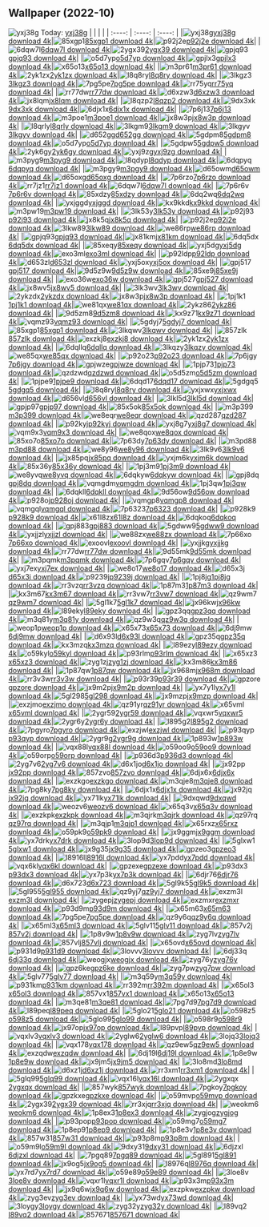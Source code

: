 ## Wallpaper (2022-10)
![yxj38g](https://w.wallhaven.cc/full/yx/wallhaven-yxj38g.png) Today: [yxj38g](https://th.wallhaven.cc/small/yx/yxj38g.jpg)
|      |      |      |
| :----: | :----: | :----: |
|![yxj38g](https://th.wallhaven.cc/small/yx/yxj38g.jpg)[yxj38g download 4k](https://wallhaven.cc/w/yxj38g)|![85xgp1](https://th.wallhaven.cc/small/85/85xgp1.jpg)[85xgp1 download 4k](https://wallhaven.cc/w/85xgp1)|![p92j2e](https://th.wallhaven.cc/small/p9/p92j2e.jpg)[p92j2e download 4k](https://wallhaven.cc/w/p92j2e)|
|![6dqw7l](https://th.wallhaven.cc/small/6d/6dqw7l.jpg)[6dqw7l download 4k](https://wallhaven.cc/w/6dqw7l)|![2ygx39](https://th.wallhaven.cc/small/2y/2ygx39.jpg)[2ygx39 download 4k](https://wallhaven.cc/w/2ygx39)|![gpjq93](https://th.wallhaven.cc/small/gp/gpjq93.jpg)[gpjq93 download 4k](https://wallhaven.cc/w/gpjq93)|
|![o5d7yp](https://th.wallhaven.cc/small/o5/o5d7yp.jpg)[o5d7yp download 4k](https://wallhaven.cc/w/o5d7yp)|![gpjlx3](https://th.wallhaven.cc/small/gp/gpjlx3.jpg)[gpjlx3 download 4k](https://wallhaven.cc/w/gpjlx3)|![x65o13](https://th.wallhaven.cc/small/x6/x65o13.jpg)[x65o13 download 4k](https://wallhaven.cc/w/x65o13)|
|![m3pr61](https://th.wallhaven.cc/small/m3/m3pr61.jpg)[m3pr61 download 4k](https://wallhaven.cc/w/m3pr61)|![2yk1zx](https://th.wallhaven.cc/small/2y/2yk1zx.jpg)[2yk1zx download 4k](https://wallhaven.cc/w/2yk1zx)|![l8q8ry](https://th.wallhaven.cc/small/l8/l8q8ry.jpg)[l8q8ry download 4k](https://wallhaven.cc/w/l8q8ry)|
|![3lkgz3](https://th.wallhaven.cc/small/3l/3lkgz3.jpg)[3lkgz3 download 4k](https://wallhaven.cc/w/3lkgz3)|![7pg5pe](https://th.wallhaven.cc/small/7p/7pg5pe.jpg)[7pg5pe download 4k](https://wallhaven.cc/w/7pg5pe)|![rr75yq](https://th.wallhaven.cc/small/rr/rr75yq.jpg)[rr75yq download 4k](https://wallhaven.cc/w/rr75yq)|
|![rr77dw](https://th.wallhaven.cc/small/rr/rr77dw.jpg)[rr77dw download 4k](https://wallhaven.cc/w/rr77dw)|![d6xzw3](https://th.wallhaven.cc/small/d6/d6xzw3.jpg)[d6xzw3 download 4k](https://wallhaven.cc/w/d6xzw3)|![jx8lqm](https://th.wallhaven.cc/small/jx/jx8lqm.jpg)[jx8lqm download 4k](https://wallhaven.cc/w/jx8lqm)|
|![l8qzp2](https://th.wallhaven.cc/small/l8/l8qzp2.jpg)[l8qzp2 download 4k](https://wallhaven.cc/w/l8qzp2)|![9dx3xk](https://th.wallhaven.cc/small/9d/9dx3xk.jpg)[9dx3xk download 4k](https://wallhaven.cc/w/9dx3xk)|![6djx1x](https://th.wallhaven.cc/small/6d/6djx1x.jpg)[6djx1x download 4k](https://wallhaven.cc/w/6djx1x)|
|![7p6j13](https://th.wallhaven.cc/small/7p/7p6j13.jpg)[7p6j13 download 4k](https://wallhaven.cc/w/7p6j13)|![m3poe1](https://th.wallhaven.cc/small/m3/m3poe1.jpg)[m3poe1 download 4k](https://wallhaven.cc/w/m3poe1)|![jx8w3p](https://th.wallhaven.cc/small/jx/jx8w3p.jpg)[jx8w3p download 4k](https://wallhaven.cc/w/jx8w3p)|
|![l8qrly](https://th.wallhaven.cc/small/l8/l8qrly.jpg)[l8qrly download 4k](https://wallhaven.cc/w/l8qrly)|![3lkgm9](https://th.wallhaven.cc/small/3l/3lkgm9.jpg)[3lkgm9 download 4k](https://wallhaven.cc/w/3lkgm9)|![3lkgyv](https://th.wallhaven.cc/small/3l/3lkgyv.jpg)[3lkgyv download 4k](https://wallhaven.cc/w/3lkgyv)|
|![d652gg](https://th.wallhaven.cc/small/d6/d652gg.jpg)[d652gg download 4k](https://wallhaven.cc/w/d652gg)|![5gdpm8](https://th.wallhaven.cc/small/5g/5gdpm8.jpg)[5gdpm8 download 4k](https://wallhaven.cc/w/5gdpm8)|![o5d7yp](https://th.wallhaven.cc/small/o5/o5d7yp.jpg)[o5d7yp download 4k](https://wallhaven.cc/w/o5d7yp)|
|![5gdpw5](https://th.wallhaven.cc/small/5g/5gdpw5.jpg)[5gdpw5 download 4k](https://wallhaven.cc/w/5gdpw5)|![2yk6gy](https://th.wallhaven.cc/small/2y/2yk6gy.jpg)[2yk6gy download 4k](https://wallhaven.cc/w/2yk6gy)|![yxj9zg](https://th.wallhaven.cc/small/yx/yxj9zg.jpg)[yxj9zg download 4k](https://wallhaven.cc/w/yxj9zg)|
|![m3pyg9](https://th.wallhaven.cc/small/m3/m3pyg9.jpg)[m3pyg9 download 4k](https://wallhaven.cc/w/m3pyg9)|![l8qdyp](https://th.wallhaven.cc/small/l8/l8qdyp.jpg)[l8qdyp download 4k](https://wallhaven.cc/w/l8qdyp)|![6dqpyq](https://th.wallhaven.cc/small/6d/6dqpyq.jpg)[6dqpyq download 4k](https://wallhaven.cc/w/6dqpyq)|
|![m3pgy9](https://th.wallhaven.cc/small/m3/m3pgy9.jpg)[m3pgy9 download 4k](https://wallhaven.cc/w/m3pgy9)|![d65owm](https://th.wallhaven.cc/small/d6/d65owm.jpg)[d65owm download 4k](https://wallhaven.cc/w/d65owm)|![d65oxg](https://th.wallhaven.cc/small/d6/d65oxg.jpg)[d65oxg download 4k](https://wallhaven.cc/w/d65oxg)|
|![7p6rzo](https://th.wallhaven.cc/small/7p/7p6rzo.jpg)[7p6rzo download 4k](https://wallhaven.cc/w/7p6rzo)|![rr7jz1](https://th.wallhaven.cc/small/rr/rr7jz1.jpg)[rr7jz1 download 4k](https://wallhaven.cc/w/rr7jz1)|![6dqw7l](https://th.wallhaven.cc/small/6d/6dqw7l.jpg)[6dqw7l download 4k](https://wallhaven.cc/w/6dqw7l)|
|![7p6r6v](https://th.wallhaven.cc/small/7p/7p6r6v.jpg)[7p6r6v download 4k](https://wallhaven.cc/w/7p6r6v)|![85xdzy](https://th.wallhaven.cc/small/85/85xdzy.jpg)[85xdzy download 4k](https://wallhaven.cc/w/85xdzy)|![6dq2wq](https://th.wallhaven.cc/small/6d/6dq2wq.jpg)[6dq2wq download 4k](https://wallhaven.cc/w/6dq2wq)|
|![yxjggd](https://th.wallhaven.cc/small/yx/yxjggd.jpg)[yxjggd download 4k](https://wallhaven.cc/w/yxjggd)|![kx9kkd](https://th.wallhaven.cc/small/kx/kx9kkd.jpg)[kx9kkd download 4k](https://wallhaven.cc/w/kx9kkd)|![m3pw19](https://th.wallhaven.cc/small/m3/m3pw19.jpg)[m3pw19 download 4k](https://wallhaven.cc/w/m3pw19)|
|![3lk53y](https://th.wallhaven.cc/small/3l/3lk53y.jpg)[3lk53y download 4k](https://wallhaven.cc/w/3lk53y)|![p92j93](https://th.wallhaven.cc/small/p9/p92j93.jpg)[p92j93 download 4k](https://wallhaven.cc/w/p92j93)|![jx8k5q](https://th.wallhaven.cc/small/jx/jx8k5q.jpg)[jx8k5q download 4k](https://wallhaven.cc/w/jx8k5q)|
|![p92j2e](https://th.wallhaven.cc/small/p9/p92j2e.jpg)[p92j2e download 4k](https://wallhaven.cc/w/p92j2e)|![3lkw89](https://th.wallhaven.cc/small/3l/3lkw89.jpg)[3lkw89 download 4k](https://wallhaven.cc/w/3lkw89)|![we86rp](https://th.wallhaven.cc/small/we/we86rp.jpg)[we86rp download 4k](https://wallhaven.cc/w/we86rp)|
|![gpjq93](https://th.wallhaven.cc/small/gp/gpjq93.jpg)[gpjq93 download 4k](https://wallhaven.cc/w/gpjq93)|![jx81km](https://th.wallhaven.cc/small/jx/jx81km.jpg)[jx81km download 4k](https://wallhaven.cc/w/jx81km)|![6dq5dx](https://th.wallhaven.cc/small/6d/6dq5dx.jpg)[6dq5dx download 4k](https://wallhaven.cc/w/6dq5dx)|
|![85xeqy](https://th.wallhaven.cc/small/85/85xeqy.jpg)[85xeqy download 4k](https://wallhaven.cc/w/85xeqy)|![yxj5dg](https://th.wallhaven.cc/small/yx/yxj5dg.jpg)[yxj5dg download 4k](https://wallhaven.cc/w/yxj5dg)|![exo3ml](https://th.wallhaven.cc/small/ex/exo3ml.jpg)[exo3ml download 4k](https://wallhaven.cc/w/exo3ml)|
|![p92ldp](https://th.wallhaven.cc/small/p9/p92ldp.jpg)[p92ldp download 4k](https://wallhaven.cc/w/p92ldp)|![d653zl](https://th.wallhaven.cc/small/d6/d653zl.jpg)[d653zl download 4k](https://wallhaven.cc/w/d653zl)|![yxj5ox](https://th.wallhaven.cc/small/yx/yxj5ox.jpg)[yxj5ox download 4k](https://wallhaven.cc/w/yxj5ox)|
|![gpj517](https://th.wallhaven.cc/small/gp/gpj517.jpg)[gpj517 download 4k](https://wallhaven.cc/w/gpj517)|![9d5z9w](https://th.wallhaven.cc/small/9d/9d5z9w.jpg)[9d5z9w download 4k](https://wallhaven.cc/w/9d5z9w)|![85xe9j](https://th.wallhaven.cc/small/85/85xe9j.jpg)[85xe9j download 4k](https://wallhaven.cc/w/85xe9j)|
|![exo36w](https://th.wallhaven.cc/small/ex/exo36w.jpg)[exo36w download 4k](https://wallhaven.cc/w/exo36w)|![gpj527](https://th.wallhaven.cc/small/gp/gpj527.jpg)[gpj527 download 4k](https://wallhaven.cc/w/gpj527)|![jx8wv5](https://th.wallhaven.cc/small/jx/jx8wv5.jpg)[jx8wv5 download 4k](https://wallhaven.cc/w/jx8wv5)|
|![3lk3wv](https://th.wallhaven.cc/small/3l/3lk3wv.jpg)[3lk3wv download 4k](https://wallhaven.cc/w/3lk3wv)|![2ykzdx](https://th.wallhaven.cc/small/2y/2ykzdx.jpg)[2ykzdx download 4k](https://wallhaven.cc/w/2ykzdx)|![jx8w3p](https://th.wallhaven.cc/small/jx/jx8w3p.jpg)[jx8w3p download 4k](https://wallhaven.cc/w/jx8w3p)|
|![1pj1k1](https://th.wallhaven.cc/small/1p/1pj1k1.jpg)[1pj1k1 download 4k](https://wallhaven.cc/w/1pj1k1)|![we81qx](https://th.wallhaven.cc/small/we/we81qx.jpg)[we81qx download 4k](https://wallhaven.cc/w/we81qx)|![2ykz86](https://th.wallhaven.cc/small/2y/2ykz86.jpg)[2ykz86 download 4k](https://wallhaven.cc/w/2ykz86)|
|![9d5zm8](https://th.wallhaven.cc/small/9d/9d5zm8.jpg)[9d5zm8 download 4k](https://wallhaven.cc/w/9d5zm8)|![kx9z71](https://th.wallhaven.cc/small/kx/kx9z71.jpg)[kx9z71 download 4k](https://wallhaven.cc/w/kx9z71)|![vqmz93](https://th.wallhaven.cc/small/vq/vqmz93.jpg)[vqmz93 download 4k](https://wallhaven.cc/w/vqmz93)|
|![5gdyj7](https://th.wallhaven.cc/small/5g/5gdyj7.jpg)[5gdyj7 download 4k](https://wallhaven.cc/w/5gdyj7)|![85xgp1](https://th.wallhaven.cc/small/85/85xgp1.jpg)[85xgp1 download 4k](https://wallhaven.cc/w/85xgp1)|![3lkqwv](https://th.wallhaven.cc/small/3l/3lkqwv.jpg)[3lkqwv download 4k](https://wallhaven.cc/w/3lkqwv)|
|![857zlk](https://th.wallhaven.cc/small/85/857zlk.jpg)[857zlk download 4k](https://wallhaven.cc/w/857zlk)|![exzkj8](https://th.wallhaven.cc/small/ex/exzkj8.jpg)[exzkj8 download 4k](https://wallhaven.cc/w/exzkj8)|![2yk1zx](https://th.wallhaven.cc/small/2y/2yk1zx.jpg)[2yk1zx download 4k](https://wallhaven.cc/w/2yk1zx)|
|![6dqllq](https://th.wallhaven.cc/small/6d/6dqllq.jpg)[6dqllq download 4k](https://wallhaven.cc/w/6dqllq)|![3lkqzy](https://th.wallhaven.cc/small/3l/3lkqzy.jpg)[3lkqzy download 4k](https://wallhaven.cc/w/3lkqzy)|![we85qx](https://th.wallhaven.cc/small/we/we85qx.jpg)[we85qx download 4k](https://wallhaven.cc/w/we85qx)|
|![p92o23](https://th.wallhaven.cc/small/p9/p92o23.jpg)[p92o23 download 4k](https://wallhaven.cc/w/p92o23)|![7p6jgy](https://th.wallhaven.cc/small/7p/7p6jgy.jpg)[7p6jgy download 4k](https://wallhaven.cc/w/7p6jgy)|![gpjwze](https://th.wallhaven.cc/small/gp/gpjwze.jpg)[gpjwze download 4k](https://wallhaven.cc/w/gpjwze)|
|![1pjp73](https://th.wallhaven.cc/small/1p/1pjp73.jpg)[1pjp73 download 4k](https://wallhaven.cc/w/1pjp73)|![qzdzwd](https://th.wallhaven.cc/small/qz/qzdzwd.jpg)[qzdzwd download 4k](https://wallhaven.cc/w/qzdzwd)|![o5d5zm](https://th.wallhaven.cc/small/o5/o5d5zm.jpg)[o5d5zm download 4k](https://wallhaven.cc/w/o5d5zm)|
|![1pjpe9](https://th.wallhaven.cc/small/1p/1pjpe9.jpg)[1pjpe9 download 4k](https://wallhaven.cc/w/1pjpe9)|![6dqd17](https://th.wallhaven.cc/small/6d/6dqd17.jpg)[6dqd17 download 4k](https://wallhaven.cc/w/6dqd17)|![5gdgq5](https://th.wallhaven.cc/small/5g/5gdgq5.jpg)[5gdgq5 download 4k](https://wallhaven.cc/w/5gdgq5)|
|![l8q8ry](https://th.wallhaven.cc/small/l8/l8q8ry.jpg)[l8q8ry download 4k](https://wallhaven.cc/w/l8q8ry)|![yxjxwx](https://th.wallhaven.cc/small/yx/yxjxwx.jpg)[yxjxwx download 4k](https://wallhaven.cc/w/yxjxwx)|![d656vl](https://th.wallhaven.cc/small/d6/d656vl.jpg)[d656vl download 4k](https://wallhaven.cc/w/d656vl)|
|![3lkl5d](https://th.wallhaven.cc/small/3l/3lkl5d.jpg)[3lkl5d download 4k](https://wallhaven.cc/w/3lkl5d)|![gpjp97](https://th.wallhaven.cc/small/gp/gpjp97.jpg)[gpjp97 download 4k](https://wallhaven.cc/w/gpjp97)|![85x5ok](https://th.wallhaven.cc/small/85/85x5ok.jpg)[85x5ok download 4k](https://wallhaven.cc/w/85x5ok)|
|![m3p399](https://th.wallhaven.cc/small/m3/m3p399.jpg)[m3p399 download 4k](https://wallhaven.cc/w/m3p399)|![we8eqr](https://th.wallhaven.cc/small/we/we8eqr.jpg)[we8eqr download 4k](https://wallhaven.cc/w/we8eqr)|![qzd287](https://th.wallhaven.cc/small/qz/qzd287.jpg)[qzd287 download 4k](https://wallhaven.cc/w/qzd287)|
|![p92kyj](https://th.wallhaven.cc/small/p9/p92kyj.jpg)[p92kyj download 4k](https://wallhaven.cc/w/p92kyj)|![yxj8g7](https://th.wallhaven.cc/small/yx/yxj8g7.jpg)[yxj8g7 download 4k](https://wallhaven.cc/w/yxj8g7)|![vqm9x3](https://th.wallhaven.cc/small/vq/vqm9x3.jpg)[vqm9x3 download 4k](https://wallhaven.cc/w/vqm9x3)|
|![we8qox](https://th.wallhaven.cc/small/we/we8qox.jpg)[we8qox download 4k](https://wallhaven.cc/w/we8qox)|![85xo7o](https://th.wallhaven.cc/small/85/85xo7o.jpg)[85xo7o download 4k](https://wallhaven.cc/w/85xo7o)|![7p63dy](https://th.wallhaven.cc/small/7p/7p63dy.jpg)[7p63dy download 4k](https://wallhaven.cc/w/7p63dy)|
|![m3pd88](https://th.wallhaven.cc/small/m3/m3pd88.jpg)[m3pd88 download 4k](https://wallhaven.cc/w/m3pd88)|![we8y96](https://th.wallhaven.cc/small/we/we8y96.jpg)[we8y96 download 4k](https://wallhaven.cc/w/we8y96)|![3lk9v6](https://th.wallhaven.cc/small/3l/3lk9v6.jpg)[3lk9v6 download 4k](https://wallhaven.cc/w/3lk9v6)|
|![jx85pq](https://th.wallhaven.cc/small/jx/jx85pq.jpg)[jx85pq download 4k](https://wallhaven.cc/w/jx85pq)|![yxjm6k](https://th.wallhaven.cc/small/yx/yxjm6k.jpg)[yxjm6k download 4k](https://wallhaven.cc/w/yxjm6k)|![85x36y](https://th.wallhaven.cc/small/85/85x36y.jpg)[85x36y download 4k](https://wallhaven.cc/w/85x36y)|
|![1pj3m9](https://th.wallhaven.cc/small/1p/1pj3m9.jpg)[1pj3m9 download 4k](https://wallhaven.cc/w/1pj3m9)|![we8yvq](https://th.wallhaven.cc/small/we/we8yvq.jpg)[we8yvq download 4k](https://wallhaven.cc/w/we8yvq)|![6dqkyw](https://th.wallhaven.cc/small/6d/6dqkyw.jpg)[6dqkyw download 4k](https://wallhaven.cc/w/6dqkyw)|
|![gpj8dq](https://th.wallhaven.cc/small/gp/gpj8dq.jpg)[gpj8dq download 4k](https://wallhaven.cc/w/gpj8dq)|![vqmgdm](https://th.wallhaven.cc/small/vq/vqmgdm.jpg)[vqmgdm download 4k](https://wallhaven.cc/w/vqmgdm)|![1pj3qw](https://th.wallhaven.cc/small/1p/1pj3qw.jpg)[1pj3qw download 4k](https://wallhaven.cc/w/1pj3qw)|
|![6dqkll](https://th.wallhaven.cc/small/6d/6dqkll.jpg)[6dqkll download 4k](https://wallhaven.cc/w/6dqkll)|![9d56ow](https://th.wallhaven.cc/small/9d/9d56ow.jpg)[9d56ow download 4k](https://wallhaven.cc/w/9d56ow)|![p928oj](https://th.wallhaven.cc/small/p9/p928oj.jpg)[p928oj download 4k](https://wallhaven.cc/w/p928oj)|
|![vqmgp8](https://th.wallhaven.cc/small/vq/vqmgp8.jpg)[vqmgp8 download 4k](https://wallhaven.cc/w/vqmgp8)|![vqmgql](https://th.wallhaven.cc/small/vq/vqmgql.jpg)[vqmgql download 4k](https://wallhaven.cc/w/vqmgql)|![7p6323](https://th.wallhaven.cc/small/7p/7p6323.jpg)[7p6323 download 4k](https://wallhaven.cc/w/7p6323)|
|![p928k9](https://th.wallhaven.cc/small/p9/p928k9.jpg)[p928k9 download 4k](https://wallhaven.cc/w/p928k9)|![x61l8z](https://th.wallhaven.cc/small/x6/x61l8z.jpg)[x61l8z download 4k](https://wallhaven.cc/w/x61l8z)|![6dqkoq](https://th.wallhaven.cc/small/6d/6dqkoq.jpg)[6dqkoq download 4k](https://wallhaven.cc/w/6dqkoq)|
|![gpj883](https://th.wallhaven.cc/small/gp/gpj883.jpg)[gpj883 download 4k](https://wallhaven.cc/w/gpj883)|![5gdww9](https://th.wallhaven.cc/small/5g/5gdww9.jpg)[5gdww9 download 4k](https://wallhaven.cc/w/5gdww9)|![yxjjzl](https://th.wallhaven.cc/small/yx/yxjjzl.jpg)[yxjjzl download 4k](https://wallhaven.cc/w/yxjjzl)|
|![we88zx](https://th.wallhaven.cc/small/we/we88zx.jpg)[we88zx download 4k](https://wallhaven.cc/w/we88zx)|![7p66xo](https://th.wallhaven.cc/small/7p/7p66xo.jpg)[7p66xo download 4k](https://wallhaven.cc/w/7p66xo)|![exoovl](https://th.wallhaven.cc/small/ex/exoovl.jpg)[exoovl download 4k](https://wallhaven.cc/w/exoovl)|
|![yxjjkg](https://th.wallhaven.cc/small/yx/yxjjkg.jpg)[yxjjkg download 4k](https://wallhaven.cc/w/yxjjkg)|![rr77dw](https://th.wallhaven.cc/small/rr/rr77dw.jpg)[rr77dw download 4k](https://wallhaven.cc/w/rr77dw)|![9d55mk](https://th.wallhaven.cc/small/9d/9d55mk.jpg)[9d55mk download 4k](https://wallhaven.cc/w/9d55mk)|
|![m3pqmk](https://th.wallhaven.cc/small/m3/m3pqmk.jpg)[m3pqmk download 4k](https://wallhaven.cc/w/m3pqmk)|![7p6gqv](https://th.wallhaven.cc/small/7p/7p6gqv.jpg)[7p6gqv download 4k](https://wallhaven.cc/w/7p6gqv)|![yxj7ex](https://th.wallhaven.cc/small/yx/yxj7ex.jpg)[yxj7ex download 4k](https://wallhaven.cc/w/yxj7ex)|
|![we8o17](https://th.wallhaven.cc/small/we/we8o17.jpg)[we8o17 download 4k](https://wallhaven.cc/w/we8o17)|![d65x3j](https://th.wallhaven.cc/small/d6/d65x3j.jpg)[d65x3j download 4k](https://wallhaven.cc/w/d65x3j)|![p9239j](https://th.wallhaven.cc/small/p9/p9239j.jpg)[p9239j download 4k](https://wallhaven.cc/w/p9239j)|
|![1pj8jg](https://th.wallhaven.cc/small/1p/1pj8jg.jpg)[1pj8jg download 4k](https://wallhaven.cc/w/1pj8jg)|![rr3vzq](https://th.wallhaven.cc/small/rr/rr3vzq.jpg)[rr3vzq download 4k](https://wallhaven.cc/w/rr3vzq)|![1p87m3](https://th.wallhaven.cc/small/1p/1p87m3.jpg)[1p87m3 download 4k](https://wallhaven.cc/w/1p87m3)|
|![kx3m67](https://th.wallhaven.cc/small/kx/kx3m67.jpg)[kx3m67 download 4k](https://wallhaven.cc/w/kx3m67)|![rr3vw7](https://th.wallhaven.cc/small/rr/rr3vw7.jpg)[rr3vw7 download 4k](https://wallhaven.cc/w/rr3vw7)|![qz9wm7](https://th.wallhaven.cc/small/qz/qz9wm7.jpg)[qz9wm7 download 4k](https://wallhaven.cc/w/qz9wm7)|
|![5gl1k7](https://th.wallhaven.cc/small/5g/5gl1k7.jpg)[5gl1k7 download 4k](https://wallhaven.cc/w/5gl1k7)|![jx96kw](https://th.wallhaven.cc/small/jx/jx96kw.jpg)[jx96kw download 4k](https://wallhaven.cc/w/jx96kw)|![l89eky](https://th.wallhaven.cc/small/l8/l89eky.jpg)[l89eky download 4k](https://wallhaven.cc/w/l89eky)|
|![gpz3qq](https://th.wallhaven.cc/small/gp/gpz3qq.jpg)[gpz3qq download 4k](https://wallhaven.cc/w/gpz3qq)|![m3q81y](https://th.wallhaven.cc/small/m3/m3q81y.jpg)[m3q81y download 4k](https://wallhaven.cc/w/m3q81y)|![qz9w3q](https://th.wallhaven.cc/small/qz/qz9w3q.jpg)[qz9w3q download 4k](https://wallhaven.cc/w/qz9w3q)|
|![weop1p](https://th.wallhaven.cc/small/we/weop1p.jpg)[weop1p download 4k](https://wallhaven.cc/w/weop1p)|![x65x73](https://th.wallhaven.cc/small/x6/x65x73.jpg)[x65x73 download 4k](https://wallhaven.cc/w/x65x73)|![6dj9mw](https://th.wallhaven.cc/small/6d/6dj9mw.jpg)[6dj9mw download 4k](https://wallhaven.cc/w/6dj9mw)|
|![d6x93l](https://th.wallhaven.cc/small/d6/d6x93l.jpg)[d6x93l download 4k](https://wallhaven.cc/w/d6x93l)|![gpz35q](https://th.wallhaven.cc/small/gp/gpz35q.jpg)[gpz35q download 4k](https://wallhaven.cc/w/gpz35q)|![kx3mzq](https://th.wallhaven.cc/small/kx/kx3mzq.jpg)[kx3mzq download 4k](https://wallhaven.cc/w/kx3mzq)|
|![l89ezy](https://th.wallhaven.cc/small/l8/l89ezy.jpg)[l89ezy download 4k](https://wallhaven.cc/w/l89ezy)|![o59kyl](https://th.wallhaven.cc/small/o5/o59kyl.jpg)[o59kyl download 4k](https://wallhaven.cc/w/o59kyl)|![p93rlm](https://th.wallhaven.cc/small/p9/p93rlm.jpg)[p93rlm download 4k](https://wallhaven.cc/w/p93rlm)|
|![x65xz3](https://th.wallhaven.cc/small/x6/x65xz3.jpg)[x65xz3 download 4k](https://wallhaven.cc/w/x65xz3)|![zyg1zj](https://th.wallhaven.cc/small/zy/zyg1zj.jpg)[zyg1zj download 4k](https://wallhaven.cc/w/zyg1zj)|![kx3m86](https://th.wallhaven.cc/small/kx/kx3m86.jpg)[kx3m86 download 4k](https://wallhaven.cc/w/kx3m86)|
|![1p87qw](https://th.wallhaven.cc/small/1p/1p87qw.jpg)[1p87qw download 4k](https://wallhaven.cc/w/1p87qw)|![jx968m](https://th.wallhaven.cc/small/jx/jx968m.jpg)[jx968m download 4k](https://wallhaven.cc/w/jx968m)|![rr3v3w](https://th.wallhaven.cc/small/rr/rr3v3w.jpg)[rr3v3w download 4k](https://wallhaven.cc/w/rr3v3w)|
|![p93r39](https://th.wallhaven.cc/small/p9/p93r39.jpg)[p93r39 download 4k](https://wallhaven.cc/w/p93r39)|![gpzore](https://th.wallhaven.cc/small/gp/gpzore.jpg)[gpzore download 4k](https://wallhaven.cc/w/gpzore)|![jx9m2p](https://th.wallhaven.cc/small/jx/jx9m2p.jpg)[jx9m2p download 4k](https://wallhaven.cc/w/jx9m2p)|
|![yx7y1l](https://th.wallhaven.cc/small/yx/yx7y1l.jpg)[yx7y1l download 4k](https://wallhaven.cc/w/yx7y1l)|![5gl298](https://th.wallhaven.cc/small/5g/5gl298.jpg)[5gl298 download 4k](https://wallhaven.cc/w/5gl298)|![jx9mzp](https://th.wallhaven.cc/small/jx/jx9mzp.jpg)[jx9mzp download 4k](https://wallhaven.cc/w/jx9mzp)|
|![exzjmo](https://th.wallhaven.cc/small/ex/exzjmo.jpg)[exzjmo download 4k](https://wallhaven.cc/w/exzjmo)|![qz91yr](https://th.wallhaven.cc/small/qz/qz91yr.jpg)[qz91yr download 4k](https://wallhaven.cc/w/qz91yr)|![x65vml](https://th.wallhaven.cc/small/x6/x65vml.jpg)[x65vml download 4k](https://wallhaven.cc/w/x65vml)|
|![2ygr59](https://th.wallhaven.cc/small/2y/2ygr59.jpg)[2ygr59 download 4k](https://wallhaven.cc/w/2ygr59)|![vqxwr5](https://th.wallhaven.cc/small/vq/vqxwr5.jpg)[vqxwr5 download 4k](https://wallhaven.cc/w/vqxwr5)|![2ygr6y](https://th.wallhaven.cc/small/2y/2ygr6y.jpg)[2ygr6y download 4k](https://wallhaven.cc/w/2ygr6y)|
|![l895g2](https://th.wallhaven.cc/small/l8/l895g2.jpg)[l895g2 download 4k](https://wallhaven.cc/w/l895g2)|![7pgyro](https://th.wallhaven.cc/small/7p/7pgyro.jpg)[7pgyro download 4k](https://wallhaven.cc/w/7pgyro)|![exzjwl](https://th.wallhaven.cc/small/ex/exzjwl.jpg)[exzjwl download 4k](https://wallhaven.cc/w/exzjwl)|
|![p93qyp](https://th.wallhaven.cc/small/p9/p93qyp.jpg)[p93qyp download 4k](https://wallhaven.cc/w/p93qyp)|![2ygr9g](https://th.wallhaven.cc/small/2y/2ygr9g.jpg)[2ygr9g download 4k](https://wallhaven.cc/w/2ygr9g)|![1p893w](https://th.wallhaven.cc/small/1p/1p893w.jpg)[1p893w download 4k](https://wallhaven.cc/w/1p893w)|
|![vqx88l](https://th.wallhaven.cc/small/vq/vqx88l.jpg)[vqx88l download 4k](https://wallhaven.cc/w/vqx88l)|![o59oo9](https://th.wallhaven.cc/small/o5/o59oo9.jpg)[o59oo9 download 4k](https://wallhaven.cc/w/o59oo9)|![o59orp](https://th.wallhaven.cc/small/o5/o59orp.jpg)[o59orp download 4k](https://wallhaven.cc/w/o59orp)|
|![p936d3](https://th.wallhaven.cc/small/p9/p936d3.jpg)[p936d3 download 4k](https://wallhaven.cc/w/p936d3)|![2yg7v6](https://th.wallhaven.cc/small/2y/2yg7v6.jpg)[2yg7v6 download 4k](https://wallhaven.cc/w/2yg7v6)|![d6x1jo](https://th.wallhaven.cc/small/d6/d6x1jo.jpg)[d6x1jo download 4k](https://wallhaven.cc/w/d6x1jo)|
|![jx92pp](https://th.wallhaven.cc/small/jx/jx92pp.jpg)[jx92pp download 4k](https://wallhaven.cc/w/jx92pp)|![857zvo](https://th.wallhaven.cc/small/85/857zvo.jpg)[857zvo download 4k](https://wallhaven.cc/w/857zvo)|![6djx6x](https://th.wallhaven.cc/small/6d/6djx6x.jpg)[6djx6x download 4k](https://wallhaven.cc/w/6djx6x)|
|![exzkgo](https://th.wallhaven.cc/small/ex/exzkgo.jpg)[exzkgo download 4k](https://wallhaven.cc/w/exzkgo)|![m3qje8](https://th.wallhaven.cc/small/m3/m3qje8.jpg)[m3qje8 download 4k](https://wallhaven.cc/w/m3qje8)|![7pg8ky](https://th.wallhaven.cc/small/7p/7pg8ky.jpg)[7pg8ky download 4k](https://wallhaven.cc/w/7pg8ky)|
|![6djx1x](https://th.wallhaven.cc/small/6d/6djx1x.jpg)[6djx1x download 4k](https://wallhaven.cc/w/6djx1x)|![jx92jq](https://th.wallhaven.cc/small/jx/jx92jq.jpg)[jx92jq download 4k](https://wallhaven.cc/w/jx92jq)|![yx71lk](https://th.wallhaven.cc/small/yx/yx71lk.jpg)[yx71lk download 4k](https://wallhaven.cc/w/yx71lk)|
|![9dxqwd](https://th.wallhaven.cc/small/9d/9dxqwd.jpg)[9dxqwd download 4k](https://wallhaven.cc/w/9dxqwd)|![weozv6](https://th.wallhaven.cc/small/we/weozv6.jpg)[weozv6 download 4k](https://wallhaven.cc/w/weozv6)|![x65q3v](https://th.wallhaven.cc/small/x6/x65q3v.jpg)[x65q3v download 4k](https://wallhaven.cc/w/x65q3v)|
|![exzkpk](https://th.wallhaven.cc/small/ex/exzkpk.jpg)[exzkpk download 4k](https://wallhaven.cc/w/exzkpk)|![m3qjrk](https://th.wallhaven.cc/small/m3/m3qjrk.jpg)[m3qjrk download 4k](https://wallhaven.cc/w/m3qjrk)|![qz97rq](https://th.wallhaven.cc/small/qz/qz97rq.jpg)[qz97rq download 4k](https://wallhaven.cc/w/qz97rq)|
|![m3qjp1](https://th.wallhaven.cc/small/m3/m3qjp1.jpg)[m3qjp1 download 4k](https://wallhaven.cc/w/m3qjp1)|![x65rxz](https://th.wallhaven.cc/small/x6/x65rxz.jpg)[x65rxz download 4k](https://wallhaven.cc/w/x65rxz)|![o59pk9](https://th.wallhaven.cc/small/o5/o59pk9.jpg)[o59pk9 download 4k](https://wallhaven.cc/w/o59pk9)|
|![jx9ggm](https://th.wallhaven.cc/small/jx/jx9ggm.jpg)[jx9ggm download 4k](https://wallhaven.cc/w/jx9ggm)|![yx7drk](https://th.wallhaven.cc/small/yx/yx7drk.jpg)[yx7drk download 4k](https://wallhaven.cc/w/yx7drk)|![3lop9d](https://th.wallhaven.cc/small/3l/3lop9d.jpg)[3lop9d download 4k](https://wallhaven.cc/w/3lop9d)|
|![5glxw1](https://th.wallhaven.cc/small/5g/5glxw1.jpg)[5glxw1 download 4k](https://wallhaven.cc/w/5glxw1)|![jx9g35](https://th.wallhaven.cc/small/jx/jx9g35.jpg)[jx9g35 download 4k](https://wallhaven.cc/w/jx9g35)|![gpzeo3](https://th.wallhaven.cc/small/gp/gpzeo3.jpg)[gpzeo3 download 4k](https://wallhaven.cc/w/gpzeo3)|
|![l8916l](https://th.wallhaven.cc/small/l8/l8916l.jpg)[l8916l download 4k](https://wallhaven.cc/w/l8916l)|![yx7pdd](https://th.wallhaven.cc/small/yx/yx7pdd.jpg)[yx7pdd download 4k](https://wallhaven.cc/w/yx7pdd)|![vqx6kl](https://th.wallhaven.cc/small/vq/vqx6kl.jpg)[vqx6kl download 4k](https://wallhaven.cc/w/vqx6kl)|
|![gpzexe](https://th.wallhaven.cc/small/gp/gpzexe.jpg)[gpzexe download 4k](https://wallhaven.cc/w/gpzexe)|![p93dx3](https://th.wallhaven.cc/small/p9/p93dx3.jpg)[p93dx3 download 4k](https://wallhaven.cc/w/p93dx3)|![yx7p3k](https://th.wallhaven.cc/small/yx/yx7p3k.jpg)[yx7p3k download 4k](https://wallhaven.cc/w/yx7p3k)|
|![6djr76](https://th.wallhaven.cc/small/6d/6djr76.jpg)[6djr76 download 4k](https://wallhaven.cc/w/6djr76)|![d6x723](https://th.wallhaven.cc/small/d6/d6x723.jpg)[d6x723 download 4k](https://wallhaven.cc/w/d6x723)|![5gl9k5](https://th.wallhaven.cc/small/5g/5gl9k5.jpg)[5gl9k5 download 4k](https://wallhaven.cc/w/5gl9k5)|
|![5gl955](https://th.wallhaven.cc/small/5g/5gl955.jpg)[5gl955 download 4k](https://wallhaven.cc/w/5gl955)|![qz9yj7](https://th.wallhaven.cc/small/qz/qz9yj7.jpg)[qz9yj7 download 4k](https://wallhaven.cc/w/qz9yj7)|![exzm3l](https://th.wallhaven.cc/small/ex/exzm3l.jpg)[exzm3l download 4k](https://wallhaven.cc/w/exzm3l)|
|![zygepj](https://th.wallhaven.cc/small/zy/zygepj.jpg)[zygepj download 4k](https://wallhaven.cc/w/zygepj)|![exzmxr](https://th.wallhaven.cc/small/ex/exzmxr.jpg)[exzmxr download 4k](https://wallhaven.cc/w/exzmxr)|![p93d9m](https://th.wallhaven.cc/small/p9/p93d9m.jpg)[p93d9m download 4k](https://wallhaven.cc/w/p93d9m)|
|![x65m63](https://th.wallhaven.cc/small/x6/x65m63.jpg)[x65m63 download 4k](https://wallhaven.cc/w/x65m63)|![7pg5pe](https://th.wallhaven.cc/small/7p/7pg5pe.jpg)[7pg5pe download 4k](https://wallhaven.cc/w/7pg5pe)|![qz9y6q](https://th.wallhaven.cc/small/qz/qz9y6q.jpg)[qz9y6q download 4k](https://wallhaven.cc/w/qz9y6q)|
|![x65ml3](https://th.wallhaven.cc/small/x6/x65ml3.jpg)[x65ml3 download 4k](https://wallhaven.cc/w/x65ml3)|![5glv11](https://th.wallhaven.cc/small/5g/5glv11.jpg)[5glv11 download 4k](https://wallhaven.cc/w/5glv11)|![857v2j](https://th.wallhaven.cc/small/85/857v2j.jpg)[857v2j download 4k](https://wallhaven.cc/w/857v2j)|
|![1p8v9w](https://th.wallhaven.cc/small/1p/1p8v9w.jpg)[1p8v9w download 4k](https://wallhaven.cc/w/1p8v9w)|![zyg7lv](https://th.wallhaven.cc/small/zy/zyg7lv.jpg)[zyg7lv download 4k](https://wallhaven.cc/w/zyg7lv)|![857vlj](https://th.wallhaven.cc/small/85/857vlj.jpg)[857vlj download 4k](https://wallhaven.cc/w/857vlj)|
|![x65ovd](https://th.wallhaven.cc/small/x6/x65ovd.jpg)[x65ovd download 4k](https://wallhaven.cc/w/x65ovd)|![p931d9](https://th.wallhaven.cc/small/p9/p931d9.jpg)[p931d9 download 4k](https://wallhaven.cc/w/p931d9)|![3lovvv](https://th.wallhaven.cc/small/3l/3lovvv.jpg)[3lovvv download 4k](https://wallhaven.cc/w/3lovvv)|
|![6dj33q](https://th.wallhaven.cc/small/6d/6dj33q.jpg)[6dj33q download 4k](https://wallhaven.cc/w/6dj33q)|![weogjx](https://th.wallhaven.cc/small/we/weogjx.jpg)[weogjx download 4k](https://wallhaven.cc/w/weogjx)|![zyg76y](https://th.wallhaven.cc/small/zy/zyg76y.jpg)[zyg76y download 4k](https://wallhaven.cc/w/zyg76y)|
|![gpz6ke](https://th.wallhaven.cc/small/gp/gpz6ke.jpg)[gpz6ke download 4k](https://wallhaven.cc/w/gpz6ke)|![zyg7pw](https://th.wallhaven.cc/small/zy/zyg7pw.jpg)[zyg7pw download 4k](https://wallhaven.cc/w/zyg7pw)|![5glv77](https://th.wallhaven.cc/small/5g/5glv77.jpg)[5glv77 download 4k](https://wallhaven.cc/w/5glv77)|
|![m3q59y](https://th.wallhaven.cc/small/m3/m3q59y.jpg)[m3q59y download 4k](https://wallhaven.cc/w/m3q59y)|![p931km](https://th.wallhaven.cc/small/p9/p931km.jpg)[p931km download 4k](https://wallhaven.cc/w/p931km)|![rr392m](https://th.wallhaven.cc/small/rr/rr392m.jpg)[rr392m download 4k](https://wallhaven.cc/w/rr392m)|
|![x65ol3](https://th.wallhaven.cc/small/x6/x65ol3.jpg)[x65ol3 download 4k](https://wallhaven.cc/w/x65ol3)|![857vx1](https://th.wallhaven.cc/small/85/857vx1.jpg)[857vx1 download 4k](https://wallhaven.cc/w/857vx1)|![x65o13](https://th.wallhaven.cc/small/x6/x65o13.jpg)[x65o13 download 4k](https://wallhaven.cc/w/x65o13)|
|![m3qe81](https://th.wallhaven.cc/small/m3/m3qe81.jpg)[m3qe81 download 4k](https://wallhaven.cc/w/m3qe81)|![7pg7d9](https://th.wallhaven.cc/small/7p/7pg7d9.jpg)[7pg7d9 download 4k](https://wallhaven.cc/w/7pg7d9)|![l89peq](https://th.wallhaven.cc/small/l8/l89peq.jpg)[l89peq download 4k](https://wallhaven.cc/w/l89peq)|
|![5glo21](https://th.wallhaven.cc/small/5g/5glo21.jpg)[5glo21 download 4k](https://wallhaven.cc/w/5glo21)|![o598z5](https://th.wallhaven.cc/small/o5/o598z5.jpg)[o598z5 download 4k](https://wallhaven.cc/w/o598z5)|![5glo99](https://th.wallhaven.cc/small/5g/5glo99.jpg)[5glo99 download 4k](https://wallhaven.cc/w/5glo99)|
|![o598r9](https://th.wallhaven.cc/small/o5/o598r9.jpg)[o598r9 download 4k](https://wallhaven.cc/w/o598r9)|![jx97op](https://th.wallhaven.cc/small/jx/jx97op.jpg)[jx97op download 4k](https://wallhaven.cc/w/jx97op)|![l89pvp](https://th.wallhaven.cc/small/l8/l89pvp.jpg)[l89pvp download 4k](https://wallhaven.cc/w/l89pvp)|
|![vqxlv3](https://th.wallhaven.cc/small/vq/vqxlv3.jpg)[vqxlv3 download 4k](https://wallhaven.cc/w/vqxlv3)|![2yglw6](https://th.wallhaven.cc/small/2y/2yglw6.jpg)[2yglw6 download 4k](https://wallhaven.cc/w/2yglw6)|![3lojq3](https://th.wallhaven.cc/small/3l/3lojq3.jpg)[3lojq3 download 4k](https://wallhaven.cc/w/3lojq3)|
|![vqx178](https://th.wallhaven.cc/small/vq/vqx178.jpg)[vqx178 download 4k](https://wallhaven.cc/w/vqx178)|![qz9ew5](https://th.wallhaven.cc/small/qz/qz9ew5.jpg)[qz9ew5 download 4k](https://wallhaven.cc/w/qz9ew5)|![exzqdw](https://th.wallhaven.cc/small/ex/exzqdw.jpg)[exzqdw download 4k](https://wallhaven.cc/w/exzqdw)|
|![6dj19l](https://th.wallhaven.cc/small/6d/6dj19l.jpg)[6dj19l download 4k](https://wallhaven.cc/w/6dj19l)|![1p8e9w](https://th.wallhaven.cc/small/1p/1p8e9w.jpg)[1p8e9w download 4k](https://wallhaven.cc/w/1p8e9w)|![jx9jm5](https://th.wallhaven.cc/small/jx/jx9jm5.jpg)[jx9jm5 download 4k](https://wallhaven.cc/w/jx9jm5)|
|![3lo8md](https://th.wallhaven.cc/small/3l/3lo8md.jpg)[3lo8md download 4k](https://wallhaven.cc/w/3lo8md)|![d6xz1j](https://th.wallhaven.cc/small/d6/d6xz1j.jpg)[d6xz1j download 4k](https://wallhaven.cc/w/d6xz1j)|![rr3xm1](https://th.wallhaven.cc/small/rr/rr3xm1.jpg)[rr3xm1 download 4k](https://wallhaven.cc/w/rr3xm1)|
|![5glq99](https://th.wallhaven.cc/small/5g/5glq99.jpg)[5glq99 download 4k](https://wallhaven.cc/w/5glq99)|![vqx16l](https://th.wallhaven.cc/small/vq/vqx16l.jpg)[vqx16l download 4k](https://wallhaven.cc/w/vqx16l)|![2ygxqx](https://th.wallhaven.cc/small/2y/2ygxqx.jpg)[2ygxqx download 4k](https://wallhaven.cc/w/2ygxqx)|
|![857wyk](https://th.wallhaven.cc/small/85/857wyk.jpg)[857wyk download 4k](https://wallhaven.cc/w/857wyk)|![7pgkoy](https://th.wallhaven.cc/small/7p/7pgkoy.jpg)[7pgkoy download 4k](https://wallhaven.cc/w/7pgkoy)|![gpzkxe](https://th.wallhaven.cc/small/gp/gpzkxe.jpg)[gpzkxe download 4k](https://wallhaven.cc/w/gpzkxe)|
|![o59mvp](https://th.wallhaven.cc/small/o5/o59mvp.jpg)[o59mvp download 4k](https://wallhaven.cc/w/o59mvp)|![2ygx39](https://th.wallhaven.cc/small/2y/2ygx39.jpg)[2ygx39 download 4k](https://wallhaven.cc/w/2ygx39)|![rr3xjq](https://th.wallhaven.cc/small/rr/rr3xjq.jpg)[rr3xjq download 4k](https://wallhaven.cc/w/rr3xjq)|
|![weokm6](https://th.wallhaven.cc/small/we/weokm6.jpg)[weokm6 download 4k](https://wallhaven.cc/w/weokm6)|![1p8ex3](https://th.wallhaven.cc/small/1p/1p8ex3.jpg)[1p8ex3 download 4k](https://wallhaven.cc/w/1p8ex3)|![zygjog](https://th.wallhaven.cc/small/zy/zygjog.jpg)[zygjog download 4k](https://wallhaven.cc/w/zygjog)|
|![p93pop](https://th.wallhaven.cc/small/p9/p93pop.jpg)[p93pop download 4k](https://wallhaven.cc/w/p93pop)|![o59mg7](https://th.wallhaven.cc/small/o5/o59mg7.jpg)[o59mg7 download 4k](https://wallhaven.cc/w/o59mg7)|![1p8ep9](https://th.wallhaven.cc/small/1p/1p8ep9.jpg)[1p8ep9 download 4k](https://wallhaven.cc/w/1p8ep9)|
|![1p8e3v](https://th.wallhaven.cc/small/1p/1p8e3v.jpg)[1p8e3v download 4k](https://wallhaven.cc/w/1p8e3v)|![857w31](https://th.wallhaven.cc/small/85/857w31.jpg)[857w31 download 4k](https://wallhaven.cc/w/857w31)|![p93p8m](https://th.wallhaven.cc/small/p9/p93p8m.jpg)[p93p8m download 4k](https://wallhaven.cc/w/p93p8m)|
|![o59m9l](https://th.wallhaven.cc/small/o5/o59m9l.jpg)[o59m9l download 4k](https://wallhaven.cc/w/o59m9l)|![9dxy31](https://th.wallhaven.cc/small/9d/9dxy31.jpg)[9dxy31 download 4k](https://wallhaven.cc/w/9dxy31)|![6djzxl](https://th.wallhaven.cc/small/6d/6djzxl.jpg)[6djzxl download 4k](https://wallhaven.cc/w/6djzxl)|
|![7pgq89](https://th.wallhaven.cc/small/7p/7pgq89.jpg)[7pgq89 download 4k](https://wallhaven.cc/w/7pgq89)|![5gl891](https://th.wallhaven.cc/small/5g/5gl891.jpg)[5gl891 download 4k](https://wallhaven.cc/w/5gl891)|![jx9og5](https://th.wallhaven.cc/small/jx/jx9og5.jpg)[jx9og5 download 4k](https://wallhaven.cc/w/jx9og5)|
|![l8976q](https://th.wallhaven.cc/small/l8/l8976q.jpg)[l8976q download 4k](https://wallhaven.cc/w/l8976q)|![yx7rd7](https://th.wallhaven.cc/small/yx/yx7rd7.jpg)[yx7rd7 download 4k](https://wallhaven.cc/w/yx7rd7)|![o59e89](https://th.wallhaven.cc/small/o5/o59e89.jpg)[o59e89 download 4k](https://wallhaven.cc/w/o59e89)|
|![3loe8v](https://th.wallhaven.cc/small/3l/3loe8v.jpg)[3loe8v download 4k](https://wallhaven.cc/w/3loe8v)|![vqxr1l](https://th.wallhaven.cc/small/vq/vqxr1l.jpg)[vqxr1l download 4k](https://wallhaven.cc/w/vqxr1l)|![p93x3m](https://th.wallhaven.cc/small/p9/p93x3m.jpg)[p93x3m download 4k](https://wallhaven.cc/w/p93x3m)|
|![jx9q6w](https://th.wallhaven.cc/small/jx/jx9q6w.jpg)[jx9q6w download 4k](https://wallhaven.cc/w/jx9q6w)|![exzpkw](https://th.wallhaven.cc/small/ex/exzpkw.jpg)[exzpkw download 4k](https://wallhaven.cc/w/exzpkw)|![zyg3ev](https://th.wallhaven.cc/small/zy/zyg3ev.jpg)[zyg3ev download 4k](https://wallhaven.cc/w/zyg3ev)|
|![yx73wd](https://th.wallhaven.cc/small/yx/yx73wd.jpg)[yx73wd download 4k](https://wallhaven.cc/w/yx73wd)|![3loygy](https://th.wallhaven.cc/small/3l/3loygy.jpg)[3loygy download 4k](https://wallhaven.cc/w/3loygy)|![zyg32y](https://th.wallhaven.cc/small/zy/zyg32y.jpg)[zyg32y download 4k](https://wallhaven.cc/w/zyg32y)|
|![l89vq2](https://th.wallhaven.cc/small/l8/l89vq2.jpg)[l89vq2 download 4k](https://wallhaven.cc/w/l89vq2)|![857671](https://th.wallhaven.cc/small/85/857671.jpg)[857671 download 4k](https://wallhaven.cc/w/857671)|